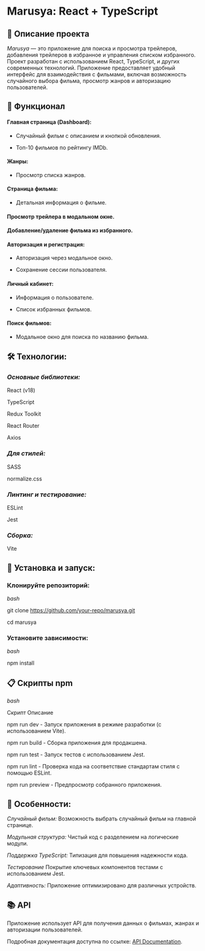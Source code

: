 # Marusya: React + TypeScript
## 📖 Описание проекта

*Marusya* — это приложение для поиска и просмотра трейлеров, добавления трейлеров в избранное и управления списком избранного. Проект разработан с использованием React, TypeScript, и других современных технологий. Приложение предоставляет удобный интерфейс для взаимодействия с фильмами, включая возможность случайного выбора фильма, просмотр жанров и авторизацию пользователей.

## 🚀 Функционал

#### Главная страница (Dashboard):

* Случайный фильм с описанием и кнопкой обновления.

* Топ-10 фильмов по рейтингу IMDb.

#### Жанры:

* Просмотр списка жанров.

#### Страница фильма:

* Детальная информация о фильме.

#### Просмотр трейлера в модальном окне.

#### Добавление/удаление фильма из избранного.

#### Авторизация и регистрация:

* Авторизация через модальное окно.

* Сохранение сессии пользователя.

#### Личный кабинет:

* Информация о пользователе.

* Список избранных фильмов.

#### Поиск фильмов:
* Модальное окно для поиска по названию фильма.

## 🛠️ Технологии:

### *Основные библиотеки:*

React (v18)

TypeScript

Redux Toolkit

React Router

Axios

### *Для стилей:*

SASS

normalize.css

### *Линтинг и тестирование:*

ESLint

Jest

### *Сборка:*

Vite

## 🔧 Установка и запуск:

### Клонируйте репозиторий:

*bash*

git clone https://github.com/your-repo/marusya.git

cd marusya

### Установите зависимости:

*bash*

npm install

## 📋 Скрипты npm

*bash*

Скрипт	Описание

npm run dev	- Запуск приложения в режиме разработки (с использованием Vite).

npm run build	- Сборка приложения для продакшена.

npm run test	- Запуск тестов с использованием Jest.

npm run lint	- Проверка кода на соответствие стандартам стиля с помощью ESLint.

npm run preview	 - Предпросмотр собранного приложения.

## 🌟 Особенности:

*Случайный фильм:* Возможность выбрать случайный фильм на главной странице.

*Модульная структура:* Чистый код с разделением на логические модули.

*Поддержка TypeScript:* Типизация для повышения надежности кода.

*Тестирование* Покрытие ключевых компонентов тестами с использованием Jest.

*Адаптивность:* Приложение оптимизировано для различных устройств.


## 📚 API

Приложение использует API для получения данных о фильмах, жанрах и авторизации пользователей. 

Подробная документация доступна по ссылке: [API Documentation](https://cinemaguide.skillbox.cc/docs/).
